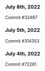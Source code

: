 ### July 8th, 2022

Commit #32487

### July 5th, 2022

Commit #314353


### July 4th, 2022

Commit #72281
